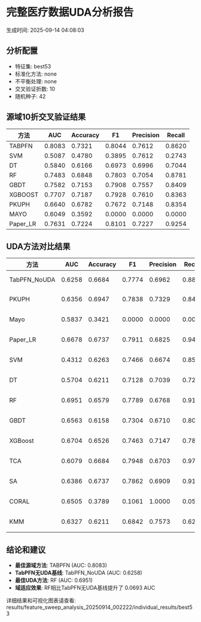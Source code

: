 # 完整医疗数据UDA分析报告

生成时间: 2025-09-14 04:08:03

## 分析配置

- 特征集: best53
- 标准化方法: none
- 不平衡处理: none
- 交叉验证折数: 10
- 随机种子: 42

## 源域10折交叉验证结果

| 方法 | AUC | Accuracy | F1 | Precision | Recall |
|------|-----|----------|----|-----------| -------|
| TABPFN | 0.8083 | 0.7321 | 0.8044 | 0.7612 | 0.8620 |
| SVM | 0.5087 | 0.4780 | 0.3895 | 0.7612 | 0.2743 |
| DT | 0.5840 | 0.6166 | 0.6973 | 0.6996 | 0.7044 |
| RF | 0.7483 | 0.6848 | 0.7803 | 0.7054 | 0.8781 |
| GBDT | 0.7582 | 0.7153 | 0.7908 | 0.7557 | 0.8409 |
| XGBOOST | 0.7707 | 0.7187 | 0.7928 | 0.7610 | 0.8363 |
| PKUPH | 0.6640 | 0.6782 | 0.7672 | 0.7148 | 0.8354 |
| MAYO | 0.6049 | 0.3592 | 0.0000 | 0.0000 | 0.0000 |
| Paper_LR | 0.7631 | 0.7224 | 0.8101 | 0.7227 | 0.9254 |

## UDA方法对比结果

| 方法 | AUC | Accuracy | F1 | Precision | Recall | 类型 |
|------|-----|----------|----|-----------| -------|------|
| TabPFN_NoUDA | 0.6258 | 0.6684 | 0.7774 | 0.6962 | 0.8800 | TabPFN基线 |
| PKUPH | 0.6356 | 0.6947 | 0.7838 | 0.7329 | 0.8474 | 传统基线 |
| Mayo | 0.5837 | 0.3421 | 0.0000 | 0.0000 | 0.0000 | 传统基线 |
| Paper_LR | 0.6678 | 0.6737 | 0.7911 | 0.6825 | 0.9429 | 传统基线 |
| SVM | 0.4312 | 0.6263 | 0.7466 | 0.6674 | 0.8558 | 机器学习基线 |
| DT | 0.5704 | 0.6211 | 0.7128 | 0.7039 | 0.7288 | 机器学习基线 |
| RF | 0.6951 | 0.6579 | 0.7789 | 0.6768 | 0.9186 | 机器学习基线 |
| GBDT | 0.6563 | 0.6158 | 0.7304 | 0.6710 | 0.8064 | 机器学习基线 |
| XGBoost | 0.6704 | 0.6526 | 0.7463 | 0.7147 | 0.7846 | 机器学习基线 |
| TCA | 0.6079 | 0.6684 | 0.7948 | 0.6703 | 0.9760 | UDA方法 |
| SA | 0.6386 | 0.6737 | 0.7862 | 0.6909 | 0.9120 | UDA方法 |
| CORAL | 0.6505 | 0.3789 | 0.1061 | 1.0000 | 0.0560 | UDA方法 |
| KMM | 0.6327 | 0.6211 | 0.6842 | 0.7573 | 0.6240 | UDA方法 |

## 结论和建议

- **最佳源域方法**: TABPFN (AUC: 0.8083)
- **TabPFN无UDA基线**: TabPFN_NoUDA (AUC: 0.6258)
- **最佳UDA方法**: RF (AUC: 0.6951)
- **域适应效果**: RF相比TabPFN无UDA基线提升了 0.0693 AUC

详细结果和可视化图表请查看: results/feature_sweep_analysis_20250914_002222/individual_results/best53